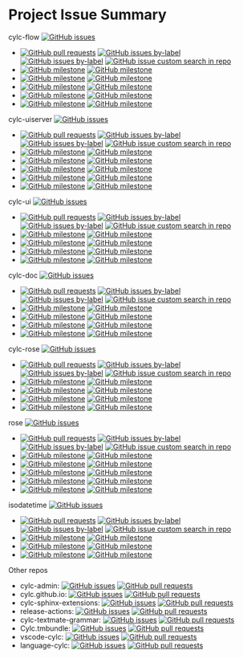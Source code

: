 # Project Issue Summary

cylc-flow [![GitHub issues](https://img.shields.io/github/issues-raw/cylc/cylc-flow)](https://github.com/cylc/cylc-flow/issues)
- [![GitHub pull requests](https://img.shields.io/github/issues-pr/cylc/cylc-flow)](https://github.com/cylc/cylc-flow/pulls)
  [![GitHub issues by-label](https://img.shields.io/github/issues/cylc/cylc-flow/question)](https://github.com/cylc/cylc-flow/labels/question)
  [![GitHub issues by-label](https://img.shields.io/github/issues/cylc/cylc-flow/bug)](https://github.com/cylc/cylc-flow/labels/bug)
  [![GitHub issue custom search in repo](https://img.shields.io/github/issues-search/cylc/cylc-flow?query=is%3Aopen%20no%3Amilestone&label=no%20milestone)](https://github.com/cylc/cylc-flow/issues?q=is%3Aopen+no%3Amilestone)
- [![GitHub milestone](https://img.shields.io/github/milestones/issues-open/cylc/cylc-flow/82)](https://github.com/cylc/cylc-flow/milestone/82)
  [![GitHub milestone](https://img.shields.io/github/milestones/issues-closed/cylc/cylc-flow/82)](https://github.com/cylc/cylc-flow/milestone/82?closed=1)
- [![GitHub milestone](https://img.shields.io/github/milestones/issues-open/cylc/cylc-flow/115)](https://github.com/cylc/cylc-flow/milestone/115)
  [![GitHub milestone](https://img.shields.io/github/milestones/issues-closed/cylc/cylc-flow/115)](https://github.com/cylc/cylc-flow/milestone/115?closed=1)
- [![GitHub milestone](https://img.shields.io/github/milestones/issues-open/cylc/cylc-flow/109)](https://github.com/cylc/cylc-flow/milestone/109)
  [![GitHub milestone](https://img.shields.io/github/milestones/issues-closed/cylc/cylc-flow/109)](https://github.com/cylc/cylc-flow/milestone/109?closed=1)
- [![GitHub milestone](https://img.shields.io/github/milestones/issues-open/cylc/cylc-flow/107)](https://github.com/cylc/cylc-flow/milestone/107)
  [![GitHub milestone](https://img.shields.io/github/milestones/issues-closed/cylc/cylc-flow/107)](https://github.com/cylc/cylc-flow/milestone/107?closed=1)
- [![GitHub milestone](https://img.shields.io/github/milestones/issues-open/cylc/cylc-flow/89)](https://github.com/cylc/cylc-flow/milestone/89)
  [![GitHub milestone](https://img.shields.io/github/milestones/issues-closed/cylc/cylc-flow/89)](https://github.com/cylc/cylc-flow/milestone/89?closed=1)

cylc-uiserver [![GitHub issues](https://img.shields.io/github/issues-raw/cylc/cylc-uiserver)](https://github.com/cylc/cylc-uiserver/issues)
- [![GitHub pull requests](https://img.shields.io/github/issues-pr/cylc/cylc-uiserver)](https://github.com/cylc/cylc-uiserver/pulls)
  [![GitHub issues by-label](https://img.shields.io/github/issues/cylc/cylc-uiserver/question)](https://github.com/cylc/cylc-uiserver/labels/question)
  [![GitHub issues by-label](https://img.shields.io/github/issues/cylc/cylc-uiserver/bug)](https://github.com/cylc/cylc-uiserver/labels/bug)
  [![GitHub issue custom search in repo](https://img.shields.io/github/issues-search/cylc/cylc-uiserver?query=is%3Aopen%20no%3Amilestone&label=no%20milestone)](https://github.com/cylc/cylc-uiserver/issues?q=is%3Aopen+no%3Amilestone)
- [![GitHub milestone](https://img.shields.io/github/milestones/issues-open/cylc/cylc-uiserver/20)](https://github.com/cylc/cylc-uiserver/milestone/20)
  [![GitHub milestone](https://img.shields.io/github/milestones/issues-closed/cylc/cylc-uiserver/20)](https://github.com/cylc/cylc-uiserver/milestone/20?closed=1)
- [![GitHub milestone](https://img.shields.io/github/milestones/issues-open/cylc/cylc-uiserver/14)](https://github.com/cylc/cylc-uiserver/milestone/14)
  [![GitHub milestone](https://img.shields.io/github/milestones/issues-closed/cylc/cylc-uiserver/14)](https://github.com/cylc/cylc-uiserver/milestone/14?closed=1)
- [![GitHub milestone](https://img.shields.io/github/milestones/issues-open/cylc/cylc-uiserver/12)](https://github.com/cylc/cylc-uiserver/milestone/12)
  [![GitHub milestone](https://img.shields.io/github/milestones/issues-closed/cylc/cylc-uiserver/12)](https://github.com/cylc/cylc-uiserver/milestone/12?closed=1)
- [![GitHub milestone](https://img.shields.io/github/milestones/issues-open/cylc/cylc-uiserver/13)](https://github.com/cylc/cylc-uiserver/milestone/13)
  [![GitHub milestone](https://img.shields.io/github/milestones/issues-closed/cylc/cylc-uiserver/13)](https://github.com/cylc/cylc-uiserver/milestone/13?closed=1)
- [![GitHub milestone](https://img.shields.io/github/milestones/issues-open/cylc/cylc-uiserver/8)](https://github.com/cylc/cylc-uiserver/milestone/8)
  [![GitHub milestone](https://img.shields.io/github/milestones/issues-closed/cylc/cylc-uiserver/8)](https://github.com/cylc/cylc-uiserver/milestone/8?closed=1)

cylc-ui [![GitHub issues](https://img.shields.io/github/issues-raw/cylc/cylc-ui)](https://github.com/cylc/cylc-ui/issues)
- [![GitHub pull requests](https://img.shields.io/github/issues-pr/cylc/cylc-ui)](https://github.com/cylc/cylc-ui/pulls)
  [![GitHub issues by-label](https://img.shields.io/github/issues/cylc/cylc-ui/question)](https://github.com/cylc/cylc-ui/labels/question)
  [![GitHub issues by-label](https://img.shields.io/github/issues/cylc/cylc-ui/bug)](https://github.com/cylc/cylc-ui/labels/bug)
  [![GitHub issue custom search in repo](https://img.shields.io/github/issues-search/cylc/cylc-ui?query=is%3Aopen%20no%3Amilestone&label=no%20milestone)](https://github.com/cylc/cylc-ui/issues?q=is%3Aopen+no%3Amilestone)
- [![GitHub milestone](https://img.shields.io/github/milestones/issues-open/cylc/cylc-ui/21)](https://github.com/cylc/cylc-ui/milestone/21)
  [![GitHub milestone](https://img.shields.io/github/milestones/issues-closed/cylc/cylc-ui/21)](https://github.com/cylc/cylc-ui/milestone/21?closed=1)
- [![GitHub milestone](https://img.shields.io/github/milestones/issues-open/cylc/cylc-ui/20)](https://github.com/cylc/cylc-ui/milestone/20)
  [![GitHub milestone](https://img.shields.io/github/milestones/issues-closed/cylc/cylc-ui/20)](https://github.com/cylc/cylc-ui/milestone/20?closed=1)
- [![GitHub milestone](https://img.shields.io/github/milestones/issues-open/cylc/cylc-ui/17)](https://github.com/cylc/cylc-ui/milestone/17)
  [![GitHub milestone](https://img.shields.io/github/milestones/issues-closed/cylc/cylc-ui/17)](https://github.com/cylc/cylc-ui/milestone/17?closed=1)
- [![GitHub milestone](https://img.shields.io/github/milestones/issues-open/cylc/cylc-ui/4)](https://github.com/cylc/cylc-ui/milestone/4)
  [![GitHub milestone](https://img.shields.io/github/milestones/issues-closed/cylc/cylc-ui/4)](https://github.com/cylc/cylc-ui/milestone/4?closed=1)

cylc-doc [![GitHub issues](https://img.shields.io/github/issues-raw/cylc/cylc-doc)](https://github.com/cylc/cylc-doc/issues)
- [![GitHub pull requests](https://img.shields.io/github/issues-pr/cylc/cylc-doc)](https://github.com/cylc/cylc-doc/pulls)
  [![GitHub issues by-label](https://img.shields.io/github/issues/cylc/cylc-doc/question)](https://github.com/cylc/cylc-doc/labels/question)
  [![GitHub issues by-label](https://img.shields.io/github/issues/cylc/cylc-doc/bug)](https://github.com/cylc/cylc-doc/labels/bug)
  [![GitHub issue custom search in repo](https://img.shields.io/github/issues-search/cylc/cylc-doc?query=is%3Aopen%20no%3Amilestone&label=no%20milestone)](https://github.com/cylc/cylc-doc/issues?q=is%3Aopen+no%3Amilestone)
- [![GitHub milestone](https://img.shields.io/github/milestones/issues-open/cylc/cylc-doc/13)](https://github.com/cylc/cylc-doc/milestone/13)
  [![GitHub milestone](https://img.shields.io/github/milestones/issues-closed/cylc/cylc-doc/13)](https://github.com/cylc/cylc-doc/milestone/13?closed=1)
- [![GitHub milestone](https://img.shields.io/github/milestones/issues-open/cylc/cylc-doc/12)](https://github.com/cylc/cylc-doc/milestone/12)
  [![GitHub milestone](https://img.shields.io/github/milestones/issues-closed/cylc/cylc-doc/12)](https://github.com/cylc/cylc-doc/milestone/12?closed=1)
- [![GitHub milestone](https://img.shields.io/github/milestones/issues-open/cylc/cylc-doc/15)](https://github.com/cylc/cylc-doc/milestone/15)
  [![GitHub milestone](https://img.shields.io/github/milestones/issues-closed/cylc/cylc-doc/15)](https://github.com/cylc/cylc-doc/milestone/15?closed=1)
- [![GitHub milestone](https://img.shields.io/github/milestones/issues-open/cylc/cylc-doc/3)](https://github.com/cylc/cylc-doc/milestone/3)
  [![GitHub milestone](https://img.shields.io/github/milestones/issues-closed/cylc/cylc-doc/3)](https://github.com/cylc/cylc-doc/milestone/3?closed=1)

cylc-rose [![GitHub issues](https://img.shields.io/github/issues-raw/cylc/cylc-rose)](https://github.com/cylc/cylc-rose/issues)
- [![GitHub pull requests](https://img.shields.io/github/issues-pr/cylc/cylc-rose)](https://github.com/cylc/cylc-rose/pulls)
  [![GitHub issues by-label](https://img.shields.io/github/issues/cylc/cylc-rose/question)](https://github.com/cylc/cylc-rose/labels/question)
  [![GitHub issues by-label](https://img.shields.io/github/issues/cylc/cylc-rose/bug)](https://github.com/cylc/cylc-rose/labels/bug)
  [![GitHub issue custom search in repo](https://img.shields.io/github/issues-search/cylc/cylc-rose?query=is%3Aopen%20no%3Amilestone&label=no%20milestone)](https://github.com/cylc/cylc-rose/issues?q=is%3Aopen+no%3Amilestone)
- [![GitHub milestone](https://img.shields.io/github/milestones/issues-open/cylc/cylc-rose/16)](https://github.com/cylc/cylc-rose/milestone/16)
  [![GitHub milestone](https://img.shields.io/github/milestones/issues-closed/cylc/cylc-rose/16)](https://github.com/cylc/cylc-rose/milestone/16?closed=1)
- [![GitHub milestone](https://img.shields.io/github/milestones/issues-open/cylc/cylc-rose/15)](https://github.com/cylc/cylc-rose/milestone/15)
  [![GitHub milestone](https://img.shields.io/github/milestones/issues-closed/cylc/cylc-rose/15)](https://github.com/cylc/cylc-rose/milestone/15?closed=1)
- [![GitHub milestone](https://img.shields.io/github/milestones/issues-open/cylc/cylc-rose/14)](https://github.com/cylc/cylc-rose/milestone/14)
  [![GitHub milestone](https://img.shields.io/github/milestones/issues-closed/cylc/cylc-rose/14)](https://github.com/cylc/cylc-rose/milestone/14?closed=1)
- [![GitHub milestone](https://img.shields.io/github/milestones/issues-open/cylc/cylc-rose/2)](https://github.com/cylc/cylc-rose/milestone/2)
  [![GitHub milestone](https://img.shields.io/github/milestones/issues-closed/cylc/cylc-rose/2)](https://github.com/cylc/cylc-rose/milestone/2?closed=1)

rose [![GitHub issues](https://img.shields.io/github/issues-raw/metomi/rose)](https://github.com/metomi/rose/issues)
- [![GitHub pull requests](https://img.shields.io/github/issues-pr/metomi/rose)](https://github.com/metomi/rose/pulls)
  [![GitHub issues by-label](https://img.shields.io/github/issues/metomi/rose/question)](https://github.com/metomi/rose/labels/question)
  [![GitHub issues by-label](https://img.shields.io/github/issues/metomi/rose/bug)](https://github.com/metomi/rose/labels/bug)
  [![GitHub issue custom search in repo](https://img.shields.io/github/issues-search/metomi/rose?query=is%3Aopen%20no%3Amilestone&label=no%20milestone)](https://github.com/metomi/rose/issues?q=is%3Aopen+no%3Amilestone)
- [![GitHub milestone](https://img.shields.io/github/milestones/issues-open/metomi/rose/87)](https://github.com/metomi/rose/milestone/87)
  [![GitHub milestone](https://img.shields.io/github/milestones/issues-closed/metomi/rose/87)](https://github.com/metomi/rose/milestone/87?closed=1)
- [![GitHub milestone](https://img.shields.io/github/milestones/issues-open/metomi/rose/88)](https://github.com/metomi/rose/milestone/88)
  [![GitHub milestone](https://img.shields.io/github/milestones/issues-closed/metomi/rose/88)](https://github.com/metomi/rose/milestone/88?closed=1)
- [![GitHub milestone](https://img.shields.io/github/milestones/issues-open/metomi/rose/85)](https://github.com/metomi/rose/milestone/85)
  [![GitHub milestone](https://img.shields.io/github/milestones/issues-closed/metomi/rose/85)](https://github.com/metomi/rose/milestone/85?closed=1)
- [![GitHub milestone](https://img.shields.io/github/milestones/issues-open/metomi/rose/74)](https://github.com/metomi/rose/milestone/74)
  [![GitHub milestone](https://img.shields.io/github/milestones/issues-closed/metomi/rose/74)](https://github.com/metomi/rose/milestone/74?closed=1)
- [![GitHub milestone](https://img.shields.io/github/milestones/issues-open/metomi/rose/76)](https://github.com/metomi/rose/milestone/76)
  [![GitHub milestone](https://img.shields.io/github/milestones/issues-closed/metomi/rose/76)](https://github.com/metomi/rose/milestone/76?closed=1)

isodatetime [![GitHub issues](https://img.shields.io/github/issues-raw/metomi/isodatetime)](https://github.com/metomi/isodatetime/issues)
- [![GitHub pull requests](https://img.shields.io/github/issues-pr/metomi/isodatetime)](https://github.com/metomi/isodatetime/pulls)
  [![GitHub issues by-label](https://img.shields.io/github/issues/metomi/isodatetime/question)](https://github.com/metomi/isodatetime/labels/question)
  [![GitHub issues by-label](https://img.shields.io/github/issues/metomi/isodatetime/bug)](https://github.com/metomi/isodatetime/labels/bug)
  [![GitHub issue custom search in repo](https://img.shields.io/github/issues-search/metomi/isodatetime?query=is%3Aopen%20no%3Amilestone&label=no%20milestone)](https://github.com/metomi/isodatetime/issues?q=is%3Aopen+no%3Amilestone)
- [![GitHub milestone](https://img.shields.io/github/milestones/issues-open/metomi/isodatetime/18)](https://github.com/metomi/isodatetime/milestone/18)
  [![GitHub milestone](https://img.shields.io/github/milestones/issues-closed/metomi/isodatetime/18)](https://github.com/metomi/isodatetime/milestone/18?closed=1)
- [![GitHub milestone](https://img.shields.io/github/milestones/issues-open/metomi/isodatetime/2)](https://github.com/metomi/isodatetime/milestone/2)
  [![GitHub milestone](https://img.shields.io/github/milestones/issues-closed/metomi/isodatetime/2)](https://github.com/metomi/isodatetime/milestone/2?closed=1)
- [![GitHub milestone](https://img.shields.io/github/milestones/issues-open/metomi/isodatetime/19)](https://github.com/metomi/isodatetime/milestone/19)
  [![GitHub milestone](https://img.shields.io/github/milestones/issues-closed/metomi/isodatetime/19)](https://github.com/metomi/isodatetime/milestone/19?closed=1)

Other repos
- cylc-admin:
  [![GitHub issues](https://img.shields.io/github/issues-raw/cylc/cylc-admin)](https://github.com/cylc/cylc-admin/issues)
  [![GitHub pull requests](https://img.shields.io/github/issues-pr/cylc/cylc-admin)](https://github.com/cylc/cylc-admin/pulls)
- cylc.github.io:
  [![GitHub issues](https://img.shields.io/github/issues-raw/cylc/cylc.github.io)](https://github.com/cylc/cylc.github.io/issues)
  [![GitHub pull requests](https://img.shields.io/github/issues-pr/cylc/cylc.github.io)](https://github.com/cylc/cylc.github.io/pulls)
- cylc-sphinx-extensions:
  [![GitHub issues](https://img.shields.io/github/issues-raw/cylc/cylc-sphinx-extensions)](https://github.com/cylc/cylc-sphinx-extensions/issues)
  [![GitHub pull requests](https://img.shields.io/github/issues-pr/cylc/cylc-sphinx-extensions)](https://github.com/cylc/cylc-sphinx-extensions/pulls)
- release-actions:
  [![GitHub issues](https://img.shields.io/github/issues-raw/cylc/release-actions)](https://github.com/cylc/release-actions/issues)
  [![GitHub pull requests](https://img.shields.io/github/issues-pr/cylc/release-actions)](https://github.com/cylc/release-actions/pulls)
- cylc-textmate-grammar:
  [![GitHub issues](https://img.shields.io/github/issues-raw/cylc/cylc-textmate-grammar)](https://github.com/cylc/cylc-textmate-grammar/issues)
  [![GitHub pull requests](https://img.shields.io/github/issues-pr/cylc/cylc-textmate-grammar)](https://github.com/cylc/cylc-textmate-grammar/pulls)
- Cylc.tmbundle:
  [![GitHub issues](https://img.shields.io/github/issues-raw/cylc/Cylc.tmbundle)](https://github.com/cylc/Cylc.tmbundle/issues)
  [![GitHub pull requests](https://img.shields.io/github/issues-pr/cylc/Cylc.tmbundle)](https://github.com/cylc/Cylc.tmbundle/pulls)
- vscode-cylc:
  [![GitHub issues](https://img.shields.io/github/issues-raw/cylc/vscode-cylc)](https://github.com/cylc/vscode-cylc/issues)
  [![GitHub pull requests](https://img.shields.io/github/issues-pr/cylc/vscode-cylc)](https://github.com/cylc/vscode-cylc/pulls)
- language-cylc:
  [![GitHub issues](https://img.shields.io/github/issues-raw/cylc/language-cylc)](https://github.com/cylc/language-cylc/issues)
  [![GitHub pull requests](https://img.shields.io/github/issues-pr/cylc/language-cylc)](https://github.com/cylc/language-cylc/pulls)
